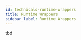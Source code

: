 ```yaml
---
id: technicals-runtime-wrappers
title: Runtime Wrappers
sidebar_label: Runtime Wrappers
---
```


tbd